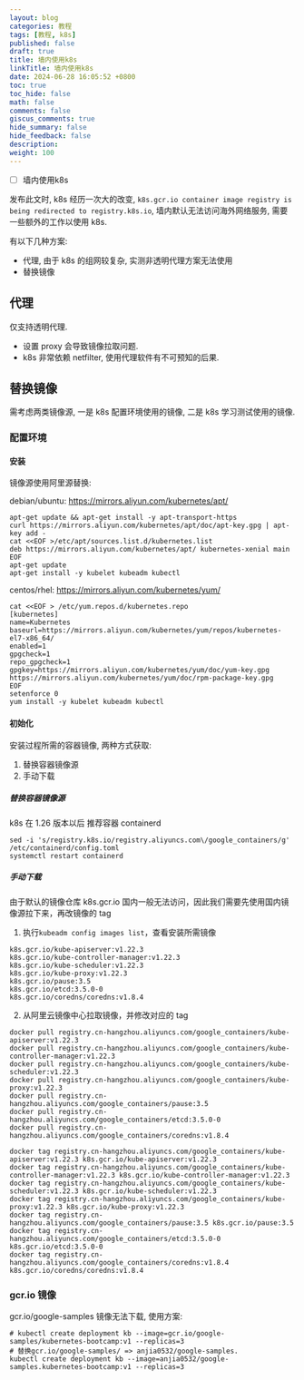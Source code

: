```yaml
---
layout: blog
categories: 教程
tags: [教程, k8s]
published: false
draft: true
title: 墙内使用k8s
linkTitle: 墙内使用k8s
date: 2024-06-28 16:05:52 +0800
toc: true
toc_hide: false
math: false
comments: false
giscus_comments: true
hide_summary: false
hide_feedback: false
description: 
weight: 100
---
```


- [ ] 墙内使用k8s

发布此文时, k8s 经历一次大的改变, `k8s.gcr.io container image registry is being redirected to registry.k8s.io`, 墙内默认无法访问海外网络服务, 需要一些额外的工作以使用 k8s.

有以下几种方案:

- 代理, 由于 k8s 的组网较复杂, 实测非透明代理方案无法使用
- 替换镜像

## 代理

仅支持透明代理.

- 设置 proxy 会导致镜像拉取问题.
- k8s 非常依赖 netfilter, 使用代理软件有不可预知的后果.

## 替换镜像

需考虑两类镜像源, 一是 k8s 配置环境使用的镜像, 二是 k8s 学习测试使用的镜像.

### 配置环境

#### 安装

镜像源使用阿里源替换:

debian/ubuntu:
https://mirrors.aliyun.com/kubernetes/apt/

```shell
apt-get update && apt-get install -y apt-transport-https
curl https://mirrors.aliyun.com/kubernetes/apt/doc/apt-key.gpg | apt-key add -
cat <<EOF >/etc/apt/sources.list.d/kubernetes.list
deb https://mirrors.aliyun.com/kubernetes/apt/ kubernetes-xenial main
EOF
apt-get update
apt-get install -y kubelet kubeadm kubectl
```

centos/rhel:
https://mirrors.aliyun.com/kubernetes/yum/

```shell
cat <<EOF > /etc/yum.repos.d/kubernetes.repo
[kubernetes]
name=Kubernetes
baseurl=https://mirrors.aliyun.com/kubernetes/yum/repos/kubernetes-el7-x86_64/
enabled=1
gpgcheck=1
repo_gpgcheck=1
gpgkey=https://mirrors.aliyun.com/kubernetes/yum/doc/yum-key.gpg https://mirrors.aliyun.com/kubernetes/yum/doc/rpm-package-key.gpg
EOF
setenforce 0
yum install -y kubelet kubeadm kubectl
```

#### 初始化

安装过程所需的容器镜像, 两种方式获取:

1. 替换容器镜像源
2. 手动下载

##### 替换容器镜像源

k8s 在 1.26 版本以后 推荐容器 containerd

```shell
sed -i 's/registry.k8s.io/registry.aliyuncs.com\/google_containers/g' /etc/containerd/config.toml
systemctl restart containerd
```

##### 手动下载

由于默认的镜像仓库 k8s.gcr.io 国内一般无法访问，因此我们需要先使用国内镜像源拉下来，再改镜像的 tag

1. 执行`kubeadm config images list`，查看安装所需镜像

```shell
k8s.gcr.io/kube-apiserver:v1.22.3
k8s.gcr.io/kube-controller-manager:v1.22.3
k8s.gcr.io/kube-scheduler:v1.22.3
k8s.gcr.io/kube-proxy:v1.22.3
k8s.gcr.io/pause:3.5
k8s.gcr.io/etcd:3.5.0-0
k8s.gcr.io/coredns/coredns:v1.8.4
```

2. 从阿里云镜像中心拉取镜像，并修改对应的 tag

```shell
docker pull registry.cn-hangzhou.aliyuncs.com/google_containers/kube-apiserver:v1.22.3
docker pull registry.cn-hangzhou.aliyuncs.com/google_containers/kube-controller-manager:v1.22.3
docker pull registry.cn-hangzhou.aliyuncs.com/google_containers/kube-scheduler:v1.22.3
docker pull registry.cn-hangzhou.aliyuncs.com/google_containers/kube-proxy:v1.22.3
docker pull registry.cn-hangzhou.aliyuncs.com/google_containers/pause:3.5
docker pull registry.cn-hangzhou.aliyuncs.com/google_containers/etcd:3.5.0-0
docker pull registry.cn-hangzhou.aliyuncs.com/google_containers/coredns:v1.8.4

docker tag registry.cn-hangzhou.aliyuncs.com/google_containers/kube-apiserver:v1.22.3 k8s.gcr.io/kube-apiserver:v1.22.3
docker tag registry.cn-hangzhou.aliyuncs.com/google_containers/kube-controller-manager:v1.22.3 k8s.gcr.io/kube-controller-manager:v1.22.3
docker tag registry.cn-hangzhou.aliyuncs.com/google_containers/kube-scheduler:v1.22.3 k8s.gcr.io/kube-scheduler:v1.22.3
docker tag registry.cn-hangzhou.aliyuncs.com/google_containers/kube-proxy:v1.22.3 k8s.gcr.io/kube-proxy:v1.22.3
docker tag registry.cn-hangzhou.aliyuncs.com/google_containers/pause:3.5 k8s.gcr.io/pause:3.5
docker tag registry.cn-hangzhou.aliyuncs.com/google_containers/etcd:3.5.0-0 k8s.gcr.io/etcd:3.5.0-0
docker tag registry.cn-hangzhou.aliyuncs.com/google_containers/coredns:v1.8.4 k8s.gcr.io/coredns/coredns:v1.8.4
```

### gcr.io 镜像

gcr.io/google-samples 镜像无法下载, 使用方案:

```shell
# kubectl create deployment kb --image=gcr.io/google-samples/kubernetes-bootcamp:v1 --replicas=3
# 替换gcr.io/google-samples/ => anjia0532/google-samples.
kubectl create deployment kb --image=anjia0532/google-samples.kubernetes-bootcamp:v1 --replicas=3
```
